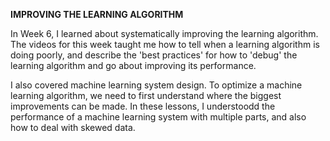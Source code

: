 **IMPROVING THE LEARNING ALGORITHM**

In Week 6, I learned about systematically improving the learning algorithm. The videos for this week taught me how to tell when a learning algorithm is doing poorly, and describe the 'best practices' for how to 'debug' the learning algorithm and go about improving its performance.

I also covered machine learning system design. To optimize a machine learning algorithm, we need to first understand where the biggest improvements can be made. In these lessons, I understoodd the performance of a machine learning system with multiple parts, and also how to deal with skewed data.
